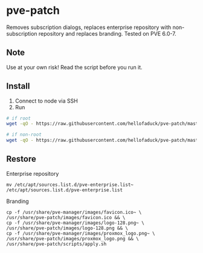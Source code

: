 # pve-patch

Removes subscription dialogs, replaces enterprise repository with non-subscription repository and replaces branding. Tested on PVE 6.0-7.

## Note

Use at your own risk! Read the script before you run it. 

## Install

1. Connect to node via SSH
2. Run

```bash
# if root
wget -qO - https://raw.githubusercontent.com/hellofaduck/pve-patch/master/patch.sh | bash

# if non-root
wget -qO - https://raw.githubusercontent.com/hellofaduck/pve-patch/master/patch.sh | sudo bash
```

## Restore

Enterprise repository

```
mv /etc/apt/sources.list.d/pve-enterprise.list~ /etc/apt/sources.list.d/pve-enterprise.list
```

Branding

```
cp -f /usr/share/pve-manager/images/favicon.ico~ \
/usr/share/pve-patch/images/favicon.ico && \
cp -f /usr/share/pve-manager/images/logo-128.png~ \
/usr/share/pve-patch/images/logo-128.png && \
cp -f /usr/share/pve-manager/images/proxmox_logo.png~ \
/usr/share/pve-patch/images/proxmox_logo.png && \
/usr/share/pve-patch/scripts/apply.sh
```
